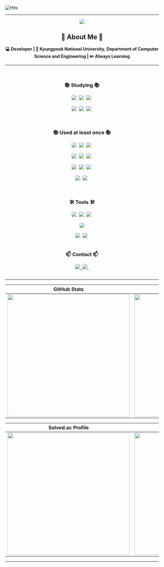 ## 
![Hits](https://hits.seeyoufarm.com/api/count/incr/badge.svg?url=https%3A%2F%2Fgithub.com%2FChaechaekim%2FChaechaekim&count_bg=%23FFDAC7&title_bg=%23FFADAD&icon=&icon_color=%23E7E7E7&title=hits&edge_flat=false)

---

<div align="center">
  
  <img src="https://capsule-render.vercel.app/api?type=waving&color=gradient&height=200&section=header&text=Welcome%20to%20Chaechae's%20GitHub!&fontSize=40&fontColor=ffffff" />
  
  <br>

  ## 🐹 About Me 🐹
  **💻 Developer | 🏫 Kyungpook National University, Department of Computer Science and Engineering | ✏️ Always Learning**
  
  

---

<br>

<h3 align="center">📚 Studying 📚</h3>
<div align="center">
  <img src="https://img.shields.io/badge/python-3670A0?style=for-the-badge&logo=python&logoColor=ffdd54" />&nbsp
  <img src="https://img.shields.io/badge/pandas-150458.svg?style=for-the-badge&logo=pandas&logoColor=white" />&nbsp
  <img src="https://img.shields.io/badge/numpy-4d77cf.svg?style=for-the-badge&logo=numpy&logoColor=white" />&nbsp
 
  
</div>
<br>
<div align="center">
  <img src="https://img.shields.io/badge/Matplotlib-11557c.svg?style=for-the-badge&logo=Matplotlib&logoColor=white" />&nbsp
  <img src="https://img.shields.io/badge/Java-007396.svg?&style=for-the-badge&logo=Java&logoColor=white" />&nbsp
  <img src="https://img.shields.io/badge/Spring-6DB33F.svg?&style=for-the-badge&logo=Spring&logoColor=white" />&nbsp

</div>

<br>
<br>

<h3 align="center">📚 Used at least once 📚</h3>
<div align="center">
  <img src="https://img.shields.io/badge/javascript-F7DF1E.svg?style=for-the-badge&logo=javascript&logoColor=20232a" />&nbsp
  <img src="https://img.shields.io/badge/html5-E34F26.svg?style=for-the-badge&logo=html5&logoColor=white" />&nbsp
  <img src="https://img.shields.io/badge/css3-1572B6.svg?style=for-the-badge&logo=css3&logoColor=white" />&nbsp
</div>
<br>
<div align="center">
  <img src="https://img.shields.io/badge/C++-00599C?style=flat-square&logo=C%2B%2B&logoColor=white"/>&nbsp
  <img src="https://img.shields.io/badge/C-A8B9CC?style=flat-square&logo=C&logoColor=white"/>&nbsp
  <img src="https://img.shields.io/badge/Android-3DDC84?style=flat-square&logo=android&logoColor=white"/>&nbsp
</div>
<br>
<div align="center">
  <img src="https://img.shields.io/badge/python-3670A0?style=for-the-badge&logo=python&logoColor=ffdd54" />&nbsp
  <img src="https://img.shields.io/badge/pandas-150458.svg?style=for-the-badge&logo=pandas&logoColor=white" />&nbsp
  <img src="https://img.shields.io/badge/numpy-4d77cf.svg?style=for-the-badge&logo=numpy&logoColor=white" />&nbsp
</div>
<br>
<div align="center">
  <img src="https://img.shields.io/badge/Matplotlib-11557c.svg?style=for-the-badge&logo=Matplotlib&logoColor=white" />&nbsp
  <img src="https://img.shields.io/badge/Java-007396.svg?&style=for-the-badge&logo=Java&logoColor=white" />&nbsp

</div>

<br>
<br>

<h3 align="center">🛠 Tools 🛠</h3>
<div align="center">
  <img src="https://img.shields.io/badge/git-F05033.svg?style=for-the-badge&logo=git&logoColor=white" />&nbsp
  <img src="https://img.shields.io/badge/github-181717.svg?style=for-the-badge&logo=github&logoColor=white" />&nbsp
  <img src="https://img.shields.io/badge/Notion-F3F3F3.svg?style=for-the-badge&logo=notion&logoColor=black" />&nbsp
  

</div>
<br>
<div align="center">
<img src="https://img.shields.io/badge/Google Colab-F9AB00?style=flat-square&logo=Google Colab&logoColor=white"/>


</div>
<br>

<div align="center">
  <img src="https://img.shields.io/badge/VSCode-2C2C32.svg?style=for-the-badge&logo=visual-studio-code&logoColor=22ABF3" />&nbsp
  <img src="https://img.shields.io/badge/jupyter-2C2C32.svg?style=for-the-badge&logo=jupyter&logoColor=F37726" />&nbsp
<!--   <img src="https://img.shields.io/badge/Colab-2C2C32.svg?style=for-the-badge&logo=googlecolab&logoColor=F9AB00" />&nbsp -->
</div>

<br>

<h3 align="center">📫 Contact 📫</h3>
<div align="center">
  <a href="https://velog.io/@chaechae8024">
    <img src="https://img.shields.io/badge/Velog-1EBC8F?style=for-the-badge&logo=velog&logoColor=white" />&nbsp
  </a>
  <a href="mailto:kim5374@knu.ac.kr">
    <img
      src="https://img.shields.io/badge/kim5374@knu.ac.kr-D14836?style=for-the-badge&logo=gmail&logoColor=white"/>&nbsp
  </a>
</div>

<br>



---

<div align="center">

| GitHub Stats | Most Used Languages |
|-------------|------------------|
| <img src="https://github-readme-stats.vercel.app/api?username=Chaechaekim" width="400"> | <img src="https://github-readme-stats.vercel.app/api/top-langs/?username=Chaechaekim&cache_seconds=86400" width="400"> |

| Solved.ac Profile | Solved.ac Stack |
|----------------------|------------------|
| <img src="http://mazassumnida.wtf/api/v2/generate_badge?boj=chaeeun7478" width="400"> | <img src="http://mazandi.herokuapp.com/api?handle=chaeeun7478&theme=warm" width="400"> |

</div>

---


